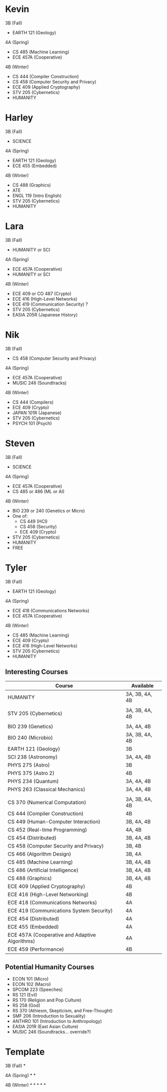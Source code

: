 Kevin
=====
3B (Fall)
* EARTH 121 (Geology)

4A (Spring)
* CS 485 (Machine Learning)
* ECE 457A (Cooperative)

4B (Winter)
* CS 444 (Compiler Construction)
* CS 458 (Computer Security and Privacy)
* ECE 409 (Applied Cryptography)
* STV 205 (Cybernetics)
* HUMANITY

Harley
======
3B (Fall)
* SCIENCE

4A (Spring)
* EARTH 121 (Geology)
* ECE 455 (Embedded)

4B (Winter)
* CS 488 (Graphics)
* ATE
* ENGL 119 (Intro English)
* STV 205 (Cybernetics)
* HUMANITY

Lara
====
3B (Fall)
* HUMANITY or SCI

4A (Spring)
* ECE 457A (Cooperative)
* HUMANITY or SCI

4B (Winter)
* ECE 409 or CO 487 (Crypto)
* ECE 416 (High-Level Networks)
* ECE 419 (Communication Security) ?
* STV 205 (Cybernetics)
* EASIA 205R (Japanese History)

Nik
===
3B (Fall)
* CS 458 (Computer Security and Privacy)

4A (Spring)
* ECE 457A (Cooperative)
* MUSIC 246 (Soundtracks)

4B (Winter)
* CS 444 (Compilers)
* ECE 409 (Crypto)
* JAPAN 101R (Japanese)
* STV 205 (Cybernetics)
* PSYCH 101 (Psych)

Steven
======
3B (Fall)
* SCIENCE

4A (Spring)
* ECE 457A (Cooperative)
* CS 485 or 486 (ML or AI)

4B (Winter)
* BIO 239 or 240 (Genetics or Micro)
* One of:
  * CS 449 (HCI)
  * CS 458 (Security)
  * ECE 409 (Crypto)
* STV 205 (Cybernetics)
* HUMANITY
* FREE

Tyler
=====
3B (Fall)
* EARTH 121 (Geology)

4A (Spring)
* ECE 418 (Communications Networks)
* ECE 457A (Cooperative)

4B (Winter)
* CS 485 (Machine Learning)
* ECE 409 (Crypto)
* ECE 416 (High-Level Networks)
* STV 205 (Cybernetics)
* HUMANITY


Interesting Courses
-------------------
|Course                                              |Available      |
|----------------------------------------------------|---------------|
|HUMANITY                                            |3A, 3B, 4A, 4B |
|                                                    |               |
|STV 205 (Cybernetics)                               |3A, 3B, 4A, 4B |
|                                                    |               |
|BIO 239 (Genetics)                                  |3A, 4A, 4B     |
|BIO 240 (Microbio)                                  |3A, 3B, 4A, 4B |
|EARTH 121 (Geology)                                 |3B             |
|SCI 238 (Astronomy)                                 |3A, 4A, 4B     |
|PHYS 275 (Astro)                                    |3B             |
|PHYS 375 (Astro 2)                                  |4B             |
|PHYS 234 (Quantum)                                  |3A, 4A, 4B     |
|PHYS 263 (Classical Mechanics)                      |3A, 4A, 4B     |
|                                                    |               |
|CS 370 (Numerical Computation)                      |3A, 3B, 4A, 4B |
|CS 444 (Compiler Construction)                      |4B             |
|CS 449 (Human-Computer Interaction)                 |3B, 4A, 4B     |
|CS 452 (Real-time Programming)                      |4A, 4B         |
|CS 454 (Distributed)                                |3B, 4A, 4B     |
|CS 458 (Computer Security and Privacy)              |3B, 4B         |
|CS 466 (Algorithm Design)                           |3B, 4A         |
|CS 485 (Machine Learning)                           |3B, 4A, 4B     |
|CS 486 (Artificial Intelligence)                    |3B, 4A, 4B     |
|CS 488 (Graphics)                                   |3B, 4A, 4B     | (pre-req: CS 370)
|ECE 409 (Applied Cryptography)                      |4B             |
|ECE 416 (High-Level Networking)                     |4B             |
|ECE 418 (Communications Networks)                   |4A             |
|ECE 419 (Communications System Security)            |4A             |
|ECE 454 (Distributed)                               |4A             |
|ECE 455 (Embedded)                                  |4A             |
|ECE 457A (Cooperative and Adaptive Algorithms)      |4A             |
|ECE 459 (Performance)                               |4B             |


Potential Humanity Courses
--------------------------
* ECON 101 (Micro)
* ECON 102 (Macro)
* SPCOM 223 (Speeches)
* RS 121 (Evil)
* RS 170 (Religion and Pop Culture)
* RS 258 (God)
* RS 370 (Athiesm, Skepticism, and Free-Thought)
* SMF 206 (Introduction to Sexuality)
* ANTHRO 101 (Introduction to Anthropology)
* EASIA 201R (East Asian Culture)
* MUSIC 246 (Soundtracks... override?)

Template
========
3B (Fall)
*

4A (Spring)
*
*

4B (Winter)
*
*
*
*
*
